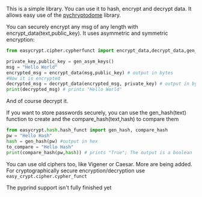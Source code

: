 

This is a simple library. You can use it to hash, encrypt and decrypt data. It allows easy use of the [pychryptodome](https://pypi.org/project/pycryptodome/) library.

You can securely encrypt any msg of any length with encrypt_data(text,public_key). It uses asymmetric and symmetric encryption:
``` python
from easycrypt.cipher.cypherfunct import encrypt_data,decrypt_data,gen_asym_keys

private_key,public_key = gen_asym_keys()
msg = "Hello World"
encrypted_msg = encrypt_data(msg,public_key) # output in bytes
#Now it is encrypted
decrypted_msg = decrypt_data(encrypted_msg, private_key) # output in bytes
print(decrypted_msg) # prints "Hello World"
```
And of course decrypt it.

If you want to store passwords securely, you can use the gen_hash(text) function to create and the compare_hash(text,hash) to compare them
``` python
from easycrypt.hash.hash_funct import gen_hash, compare_hash
pw = "Hello Hash"
hash = gen_hash(pw) #output in hex
to_compare = "Hello Hash"
print(compare_hash(pw,hash)) # prints "True"; The output is a boolean
```

You can use old ciphers too, like Vigener or Caesar. More are being added.  
For cryptographically secure encryption/decryption use `easy_crypt.cipher.cypher_funct`

The pyprind support isn't fully finished yet